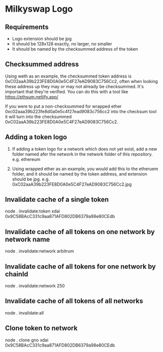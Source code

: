 # Milkyswap Logo

## Requirements

- Logo extension should be jpg
- It should be 128x128 exactly, no larger, no smaller
- It should be named by the checksummed address of the token

## Checksummed address

Using weth as an example, the checksummed token address is 0xC02aaA39b223FE8D0A0e5C4F27eAD9083C756Cc2, often when looking these address up they may or may not already be checksummed. It's important that they're verified. You can do this with a tool like https://ethsum.netlify.app/

If you were to put a non-checksummed for wrapped ether 0xc02aaa39b223fe8d0a0e5c4f27ead9083c756cc2 into the checksum tool it will turn into the checksummed 0xC02aaA39b223FE8D0A0e5C4F27eAD9083C756Cc2.

## Adding a token logo

1. If adding a token logo for a network which does not yet exist, add a new folder named afer the network in the network folder of this repository. e.g. ethereum

2. Using wrapped ether as an example, you would add this to the etheruem folder, and it should be named by the token address, and extension should be jpg. e.g. 0xC02aaA39b223FE8D0A0e5C4F27eAD9083C756Cc2.jpg

## Invalidate cache of a single token

node . invalidate:token xdai 0x9C58BAcC331c9aa871AFD802DB6379a98e80CEdb

## Invalidate cache of all tokens on one network by network name

node . invalidate:network arbitrum

## Invalidate cache of all tokens for one network by chainId

node . invalidate:network 250

## Invalidate cache of all tokens of all networks

node . invalidate:all

## Clone token to network

node . clone gno xdai 0x9C58BAcC331c9aa871AFD802DB6379a98e80CEdb